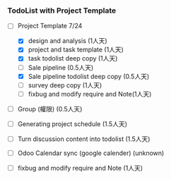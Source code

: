
### TodoList with Project Template
- [ ] Project Template 7/24
    - [X] design and analysis               (1人天)
    - [X] project and task template         (1人天)
    - [X] task todolist deep copy           (1人天)
    - [ ] Sale pipeline                     (0.5人天)
    - [X] Sale pipeline todolist deep copy  (0.5人天)
    - [ ] survey deep copy                  (1人天)
    - [ ] fixbug and modify require and Note(1人天)
- [ ] Group (權限)                           (0.5人天)
- [ ] Generating project schedule           (1.5人天)
- [ ] Turn discussion content into todolist (1.5人天)
- [ ] Odoo Calendar sync (google calender)  (unknown)
- [ ] fixbug and modify require and Note    (1人天)

